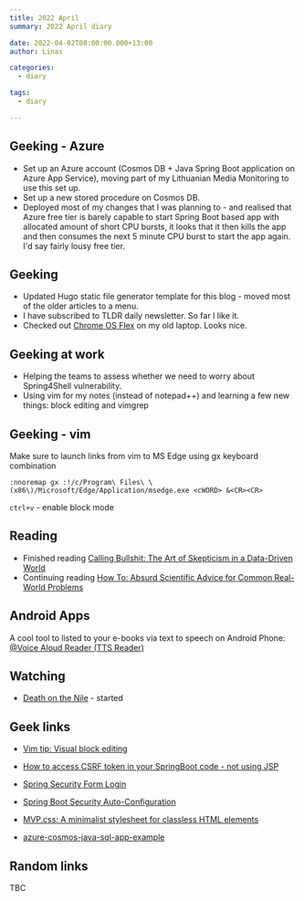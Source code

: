 ```yaml
---
title: 2022 April
summary: 2022 April diary

date: 2022-04-02T08:00:00.000+13:00
author: Linas

categories:
  - diary

tags:
  - diary

---
```


## Geeking - Azure

* Set up an Azure account (Cosmos DB + Java Spring Boot application on Azure App Service), moving part of my Lithuanian Media Monitoring to use this set up.
* Set up a new stored procedure on Cosmos DB.
* Deployed most of my changes that I was planning to - and realised that Azure free tier is barely capable to start Spring Boot based app with allocated amount of short CPU bursts, it looks that it then kills the app and then consumes the next 5 minute CPU burst to start the app again. I'd say fairly lousy free tier.

## Geeking
* Updated Hugo static file generator template for this blog - moved most of the older articles to a menu.
* I have subscribed to TLDR  daily newsletter. So far I like it.
* Checked out [Chrome OS Flex](https://gizmodo.com/how-to-save-old-laptop-install-chrome-os-flex-chromeboo-1848714108) on my old laptop. Looks nice.

## Geeking at work

* Helping the teams to assess whether we need to worry about Spring4Shell vulnerability.
* Using vim for my notes (instead of notepad++) and learning a few new things: block editing and vimgrep

## Geeking - vim

Make sure to launch links from vim to MS Edge using gx keyboard combination
```
:nnoremap gx :!/c/Program\ Files\ \(x86\)/Microsoft/Edge/Application/msedge.exe <cWORD> &<CR><CR>
```

`ctrl+v` - enable block mode

## Reading

* Finished reading [Calling Bullshit: The Art of Skepticism in a Data-Driven World](https://www.goodreads.com/book/show/48889983-calling-bullshit)
* Continuing reading [How To: Absurd Scientific Advice for Common Real-World Problems](https://www.goodreads.com/book/show/43852758-how-to)

## Android Apps

A cool tool to listed to your e-books via text to speech on Android Phone: [@Voice Aloud Reader (TTS Reader)](https://play.google.com/store/apps/details?id=com.hyperionics.avar&gl=US)

## Watching

* [Death on the Nile](https://www.imdb.com/title/tt7657566/) - started

## Geek links

* [Vim tip: Visual block editing](https://without-brains.net/2020/08/26/vim-tip-visual-block-editing/)
* [How to access CSRF token in your SpringBoot code - not using JSP](https://stackoverflow.com/a/20960352/1163183)

* [Spring Security Form Login](https://www.baeldung.com/spring-security-login)
* [Spring Boot Security Auto-Configuration](https://www.baeldung.com/spring-boot-security-autoconfiguration)

* [MVP.css: A minimalist stylesheet for classless HTML elements](https://andybrewer.github.io/mvp/)

* [azure-cosmos-java-sql-app-example](https://github.com/Azure-Samples/azure-cosmos-java-sql-app-example)

## Random links

TBC
